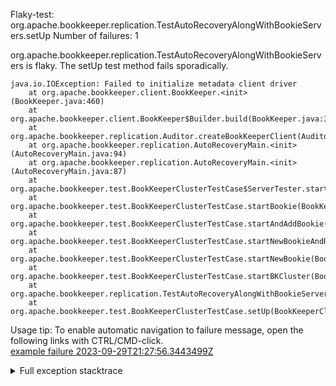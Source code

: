         
Flaky-test: org.apache.bookkeeper.replication.TestAutoRecoveryAlongWithBookieServers.setUp
Number of failures: 1

org.apache.bookkeeper.replication.TestAutoRecoveryAlongWithBookieServers is flaky. The setUp test method fails sporadically.

```
java.io.IOException: Failed to initialize metadata client driver
	at org.apache.bookkeeper.client.BookKeeper.<init>(BookKeeper.java:460)
	at org.apache.bookkeeper.client.BookKeeper$Builder.build(BookKeeper.java:303)
	at org.apache.bookkeeper.replication.Auditor.createBookKeeperClient(Auditor.java:100)
	at org.apache.bookkeeper.replication.AutoRecoveryMain.<init>(AutoRecoveryMain.java:94)
	at org.apache.bookkeeper.replication.AutoRecoveryMain.<init>(AutoRecoveryMain.java:87)
	at org.apache.bookkeeper.test.BookKeeperClusterTestCase$ServerTester.startAutoRecovery(BookKeeperClusterTestCase.java:907)
	at org.apache.bookkeeper.test.BookKeeperClusterTestCase.startBookie(BookKeeperClusterTestCase.java:690)
	at org.apache.bookkeeper.test.BookKeeperClusterTestCase.startAndAddBookie(BookKeeperClusterTestCase.java:653)
	at org.apache.bookkeeper.test.BookKeeperClusterTestCase.startNewBookieAndReturnAddress(BookKeeperClusterTestCase.java:642)
	at org.apache.bookkeeper.test.BookKeeperClusterTestCase.startNewBookie(BookKeeperClusterTestCase.java:635)
	at org.apache.bookkeeper.test.BookKeeperClusterTestCase.startBKCluster(BookKeeperClusterTestCase.java:263)
	at org.apache.bookkeeper.replication.TestAutoRecoveryAlongWithBookieServers.startBKCluster(TestAutoRecoveryAlongWithBookieServers.java:68)
	at org.apache.bookkeeper.test.BookKeeperClusterTestCase.setUp(BookKeeperClusterTestCase.java:177)
```

Usage tip: To enable automatic navigation to failure message, open the following links with CTRL/CMD-click.  
[example failure 2023-09-29T21:27:56.3443499Z](https://github.com/apache/pulsar/actions/runs/6354862390/job/17268181557#step:9:1889)  


<details>
<summary>Full exception stacktrace</summary>
<code><pre>
java.io.IOException: Failed to initialize metadata client driver
	at org.apache.bookkeeper.client.BookKeeper.<init>(BookKeeper.java:460)
	at org.apache.bookkeeper.client.BookKeeper$Builder.build(BookKeeper.java:303)
	at org.apache.bookkeeper.replication.Auditor.createBookKeeperClient(Auditor.java:100)
	at org.apache.bookkeeper.replication.AutoRecoveryMain.<init>(AutoRecoveryMain.java:94)
	at org.apache.bookkeeper.replication.AutoRecoveryMain.<init>(AutoRecoveryMain.java:87)
	at org.apache.bookkeeper.test.BookKeeperClusterTestCase$ServerTester.startAutoRecovery(BookKeeperClusterTestCase.java:907)
	at org.apache.bookkeeper.test.BookKeeperClusterTestCase.startBookie(BookKeeperClusterTestCase.java:690)
	at org.apache.bookkeeper.test.BookKeeperClusterTestCase.startAndAddBookie(BookKeeperClusterTestCase.java:653)
	at org.apache.bookkeeper.test.BookKeeperClusterTestCase.startNewBookieAndReturnAddress(BookKeeperClusterTestCase.java:642)
	at org.apache.bookkeeper.test.BookKeeperClusterTestCase.startNewBookie(BookKeeperClusterTestCase.java:635)
	at org.apache.bookkeeper.test.BookKeeperClusterTestCase.startBKCluster(BookKeeperClusterTestCase.java:263)
	at org.apache.bookkeeper.replication.TestAutoRecoveryAlongWithBookieServers.startBKCluster(TestAutoRecoveryAlongWithBookieServers.java:68)
	at org.apache.bookkeeper.test.BookKeeperClusterTestCase.setUp(BookKeeperClusterTestCase.java:177)
	at org.apache.bookkeeper.test.BookKeeperClusterTestCase.setUp(BookKeeperClusterTestCase.java:162)
	at org.apache.bookkeeper.replication.TestAutoRecoveryAlongWithBookieServers.setUp(TestAutoRecoveryAlongWithBookieServers.java:54)
	at java.base/jdk.internal.reflect.NativeMethodAccessorImpl.invoke0(Native Method)
	at java.base/jdk.internal.reflect.NativeMethodAccessorImpl.invoke(NativeMethodAccessorImpl.java:77)
	at java.base/jdk.internal.reflect.DelegatingMethodAccessorImpl.invoke(DelegatingMethodAccessorImpl.java:43)
	at java.base/java.lang.reflect.Method.invoke(Method.java:568)
	at org.testng.internal.invokers.MethodInvocationHelper.invokeMethod(MethodInvocationHelper.java:139)
	at org.testng.internal.invokers.MethodInvocationHelper.invokeMethodConsideringTimeout(MethodInvocationHelper.java:69)
	at org.testng.internal.invokers.ConfigInvoker.invokeConfigurationMethod(ConfigInvoker.java:361)
	at org.testng.internal.invokers.ConfigInvoker.invokeConfigurations(ConfigInvoker.java:296)
	at org.testng.internal.invokers.TestInvoker.runConfigMethods(TestInvoker.java:823)
	at org.testng.internal.invokers.TestInvoker.invokeMethod(TestInvoker.java:590)
	at org.testng.internal.invokers.TestInvoker.invokeTestMethod(TestInvoker.java:221)
	at org.testng.internal.invokers.MethodRunner.runInSequence(MethodRunner.java:50)
	at org.testng.internal.invokers.TestInvoker$MethodInvocationAgent.invoke(TestInvoker.java:969)
	at org.testng.internal.invokers.TestInvoker.invokeTestMethods(TestInvoker.java:194)
	at org.testng.internal.invokers.TestMethodWorker.invokeTestMethods(TestMethodWorker.java:148)
	at org.testng.internal.invokers.TestMethodWorker.run(TestMethodWorker.java:128)
	at java.base/java.util.ArrayList.forEach(ArrayList.java:1511)
	at org.testng.TestRunner.privateRun(TestRunner.java:829)
	at org.testng.TestRunner.run(TestRunner.java:602)
	at org.testng.SuiteRunner.runTest(SuiteRunner.java:437)
	at org.testng.SuiteRunner.runSequentially(SuiteRunner.java:431)
	at org.testng.SuiteRunner.privateRun(SuiteRunner.java:391)
	at org.testng.SuiteRunner.run(SuiteRunner.java:330)
	at org.testng.SuiteRunnerWorker.runSuite(SuiteRunnerWorker.java:52)
	at org.testng.SuiteRunnerWorker.run(SuiteRunnerWorker.java:95)
	at org.testng.TestNG.runSuitesSequentially(TestNG.java:1256)
	at org.testng.TestNG.runSuitesLocally(TestNG.java:1176)
	at org.testng.TestNG.runSuites(TestNG.java:1099)
	at org.testng.TestNG.run(TestNG.java:1067)
	at org.apache.maven.surefire.testng.TestNGExecutor.run(TestNGExecutor.java:155)
	at org.apache.maven.surefire.testng.TestNGDirectoryTestSuite.executeSingleClass(TestNGDirectoryTestSuite.java:102)
	at org.apache.maven.surefire.testng.TestNGDirectoryTestSuite.executeLazy(TestNGDirectoryTestSuite.java:117)
	at org.apache.maven.surefire.testng.TestNGDirectoryTestSuite.execute(TestNGDirectoryTestSuite.java:86)
	at org.apache.maven.surefire.testng.TestNGProvider.invoke(TestNGProvider.java:137)
	at org.apache.maven.surefire.booter.ForkedBooter.runSuitesInProcess(ForkedBooter.java:385)
	at org.apache.maven.surefire.booter.ForkedBooter.execute(ForkedBooter.java:162)
	at org.apache.maven.surefire.booter.ForkedBooter.run(ForkedBooter.java:507)
	at org.apache.maven.surefire.booter.ForkedBooter.main(ForkedBooter.java:495)
Caused by: org.apache.bookkeeper.meta.exceptions.MetadataException: org.apache.pulsar.metadata.api.MetadataStoreException: org.apache.zookeeper.KeeperException$ConnectionLossException: KeeperErrorCode = ConnectionLoss
	at org.apache.pulsar.metadata.bookkeeper.AbstractMetadataDriver.createMetadataStore(AbstractMetadataDriver.java:124)
	at org.apache.pulsar.metadata.bookkeeper.AbstractMetadataDriver.initialize(AbstractMetadataDriver.java:59)
	at org.apache.pulsar.metadata.bookkeeper.PulsarMetadataClientDriver.initialize(PulsarMetadataClientDriver.java:49)
	at org.apache.bookkeeper.client.BookKeeper.<init>(BookKeeper.java:450)
	... 52 more
Caused by: org.apache.pulsar.metadata.api.MetadataStoreException: org.apache.zookeeper.KeeperException$ConnectionLossException: KeeperErrorCode = ConnectionLoss
	at org.apache.pulsar.metadata.impl.ZKMetadataStore.<init>(ZKMetadataStore.java:111)
	at org.apache.pulsar.metadata.impl.ZkMetadataStoreProvider.create(ZKMetadataStore.java:634)
	at org.apache.pulsar.metadata.impl.MetadataStoreFactoryImpl.newInstance(MetadataStoreFactoryImpl.java:61)
	at org.apache.pulsar.metadata.impl.MetadataStoreFactoryImpl.createExtended(MetadataStoreFactoryImpl.java:48)
	at org.apache.pulsar.metadata.api.extended.MetadataStoreExtended.create(MetadataStoreExtended.java:42)
	at org.apache.pulsar.metadata.bookkeeper.AbstractMetadataDriver.createMetadataStore(AbstractMetadataDriver.java:117)
	... 55 more
Caused by: org.apache.zookeeper.KeeperException$ConnectionLossException: KeeperErrorCode = ConnectionLoss
	at org.apache.zookeeper.KeeperException.create(KeeperException.java:102)
	at org.apache.bookkeeper.zookeeper.ZooKeeperWatcherBase.waitForConnection(ZooKeeperWatcherBase.java:159)
	at org.apache.pulsar.metadata.impl.PulsarZooKeeperClient$Builder.build(PulsarZooKeeperClient.java:258)
	at org.apache.pulsar.metadata.impl.ZKMetadataStore.<init>(ZKMetadataStore.java:103)
	... 60 more

</pre></code>
</details>

